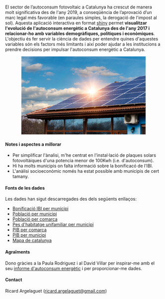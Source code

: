 <br>

El sector de l’autoconsum fotovoltaic a Catalunya ha crescut de manera molt significativa des de l'any 2019, a conseqüència de l’aprovació d’un marc legal més favorable (en paraules simples, la derogació de l'impost al sol).  Aquesta aplicació interactiva en format [shiny](https://shiny.rstudio.com/) permet **visualitzar l'evolució de l'autoconsum energètic a Catalunya des de l'any 2017 i relacionar-ho amb variables demogràfiques, polítiques i econòmiques**. L'objectiu és fer servir la ciència de dades per entendre quines d'aquestes variables són els factors més limitants i així poder ajudar a les institucions a prendre decisions per impulsar l'autoconsum energètic a Catalunya.

<p align="center"> 
<img src="dades/plaques_solars_imatge.jpg" width="400" height="250"/>
</p>

#### Notes i aspectes a millorar

- Per simplificar l'ànalisi, m'he centrat en l'instal·lació de plaques solars fotovoltàiques d'una potencia menor de 100Kwh (i.e. d'autoconsum).  
- Hi ha molts municipis on falta informació sobre la bonificacó de l'IBI.  
- L'anàlisi socioeconòmic només ha estat possible amb municipis de cert tamany.  

#### Fonts de les dades

Les dades han sigut descarregades des dels següents enllaços:  
- [Bonificació IBI per municipi](http://icaen.gencat.cat/ca/energia/autoconsum/autoconsum-fotovoltaic/cercador-de-municipis-amb-bonificacions-per-a-lautoconsum/)  
- [Població per municipi](https://analisi.transparenciacatalunya.cat/en/Demografia/Poblaci-de-Catalunya-per-municipi-rang-d-edat-i-se/b4rr-d25b)  
- [Població per comarca](https://www.idescat.cat/pub/?id=aec&n=249&lang=es)  
- [Pes d'habitatge unifamiliar per municipi](https://www.idescat.cat/pub/?id=censph&n=308&by=mun&t=200100)
- [PIB per comarca](https://www.idescat.cat/pub/?id=aec&n=358)  
- [PIB per municipi](https://www.idescat.cat/pub/?id=pibc&n=13830&by=mun&t=201800)
- [Mapa de catalunya](https://territori.gencat.cat/ca/06_territori_i_urbanisme/observatori_territori/mapa_urbanistic_de_catalunya/serveis_web_i_dades_obertes/descarrega-de-dades/format-shapefile-shp/)  


#### Agraïments

Dono gràcies a la Paula Rodriguez i al David Villar per inspirar-me amb el seu [informe d'autoconsum energètic](http://icaen.gencat.cat/web/.content/10_ICAEN/17_publicacions_informes/08_guies_informes_estudis/informes_i_estudis/arxius/20200831_InformeAutoconsumFV.pdf) i per proporcionar-me dades.

#### Contact

Ricard Argelaguet (ricard.argelaguet@gmail.com)

